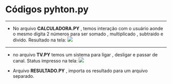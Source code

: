 # Códigos pyhton.py
----------------------------------------------------------------------------------------------------------------------------------------------------
- No arquivo **CALCULADORA.PY** , temos interação com o usuário aonde o mesmo digita 2 números para ser somado , multiplicado , subtraido e divido.
Resultado na tela:
![](https://i.imgur.com/tJIEbY2.png)
---------------------------------------------------------------------------------------------------------------------------------------------------
- no arquivo **TV.PY** temos um sistema para ligar , desligar e passar de canal.
Status impresso na tela:
![](https://i.imgur.com/yGzFL9E.png)



- Arquivo **RESULTADO.PY** , importa os resultado para um arquivo separado.


